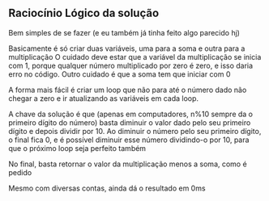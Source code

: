 ## Raciocínio Lógico da solução


Bem simples de se fazer (e eu também já tinha feito algo parecido hj)

Basicamente é só criar duas variáveis, uma para a soma e outra para a multiplicação
	O cuidado deve estar que a variável da multiplicação se inicia com 1, porque qualquer número multiplicado por zero é zero, e isso daria erro no código.
	Outro cuidado é que a soma tem que iniciar com 0

A forma mais fácil é criar um loop que não para até o número dado não chegar a zero e ir atualizando as variáveis em cada loop.

A chave da solução é que (apenas em computadores, n%10 sempre da o primeiro dígito do número) basta diminuir o valor dado pelo seu primeiro dígito e depois dividir por 10.
	Ao diminuir o número pelo seu primeiro dígito, o final fica 0, e é possível diminuir esse número dividindo-o por 10, para que o próximo loop seja perfeito também

No final, basta retornar o valor da multiplicação menos a soma, como é pedido

Mesmo com diversas contas, ainda dá o resultado em 0ms